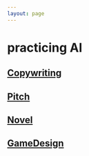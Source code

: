 ```yaml
---
layout: page
---
```


# practicing AI

## [Copywriting](./Copywriting/)

## [Pitch](./Pitch/)

## [Novel](./Novel/)

## [GameDesign](./GameDesign/)